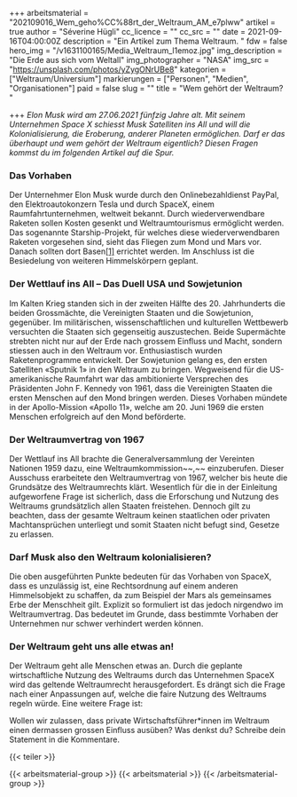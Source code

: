 +++
arbeitsmaterial = "202109016_Wem_geho%CC%88rt_der_Weltraum_AM_e7plww"
artikel = true
author = "Séverine Hügli"
cc_licence = ""
cc_src = ""
date = 2021-09-16T04:00:00Z
description = "Ein Artikel zum Thema Weltraum. "
fdw = false
hero_img = "/v1631100165/Media_Weltraum_l1emoz.jpg"
img_description = "Die Erde aus sich vom Weltall"
img_photographer = "NASA"
img_src = "https://unsplash.com/photos/yZygONrUBe8"
kategorien = ["Weltraum/Universium"]
markierungen = ["Personen", "Medien", "Organisationen"]
paid = false
slug = ""
title = "Wem gehört der Weltraum? "

+++
_Elon Musk wird am 27.06.2021 fünfzig Jahre alt. Mit seinem Unternehmen Space X schiesst Musk Satelliten ins All und will die Kolonialisierung, die Eroberung, anderer Planeten ermöglichen. Darf er das überhaupt und wem gehört der Weltraum eigentlich? Diesen Fragen kommst du im folgenden Artikel auf die Spur._

### Das Vorhaben

Der Unternehmer Elon Musk wurde durch den Onlinebezahldienst PayPal, den Elektroautokonzern Tesla und durch SpaceX, einem Raumfahrtunternehmen, weltweit bekannt. Durch wiederverwendbare Raketen sollen Kosten gesenkt und Weltraumtourismus ermöglicht werden. Das sogenannte Starship-Projekt, für welches diese wiederverwendbaren Raketen vorgesehen sind, sieht das Fliegen zum Mond und Mars vor. Danach sollten dort Basen[\[1\]](#_msocom_1) errichtet werden. Im Anschluss ist die Besiedelung von weiteren Himmelskörpern geplant.

### Der Wettlauf ins All – Das Duell USA und Sowjetunion

Im Kalten Krieg standen sich in der zweiten Hälfte des 20. Jahrhunderts die beiden  Grossmächte, die Vereinigten Staaten und die Sowjetunion, gegenüber. Im militärischen, wissenschaftlichen und kulturellen Wettbewerb versuchten die Staaten sich gegenseitig auszustechen. Beide Supermächte strebten nicht nur auf der Erde nach grossem Einfluss und Macht, sondern stiessen auch in den Weltraum vor. Enthusiastisch wurden Raketenprogramme entwickelt. Der Sowjetunion gelang es, den ersten Satelliten «Sputnik 1» in den Weltraum zu bringen. Wegweisend für die US-amerikanische Raumfahrt war das ambitionierte Versprechen des Präsidenten John F. Kennedy von 1961, dass die Vereinigten Staaten die ersten Menschen auf den Mond bringen werden. Dieses Vorhaben mündete in der Apollo-Mission «Apollo 11», welche am 20. Juni 1969 die ersten Menschen erfolgreich auf den Mond beförderte.

### Der Weltraumvertrag von 1967

Der Wettlauf ins All brachte die Generalversammlung der Vereinten Nationen 1959 dazu,  eine Weltraumkommission\~\~,\~\~ einzuberufen. Dieser Ausschuss erarbeitete den Weltraumvertrag von 1967, welcher bis heute die Grundsätze des Weltraumrechts klärt. Wesentlich für die in der Einleitung aufgeworfene Frage ist sicherlich, dass die Erforschung und Nutzung des Weltraums grundsätzlich allen Staaten freistehen. Dennoch gilt zu beachten, dass der gesamte Weltraum keinen staatlichen oder privaten Machtansprüchen unterliegt und somit Staaten nicht befugt sind, Gesetze zu erlassen.

### Darf Musk also den Weltraum kolonialisieren?

Die oben ausgeführten Punkte bedeuten für das Vorhaben von SpaceX, dass es unzulässig ist, eine Rechtsordnung auf einem anderen Himmelsobjekt zu schaffen, da zum Beispiel der Mars als gemeinsames Erbe der Menschheit gilt. Explizit so formuliert ist das jedoch nirgendwo im Weltraumvertrag. Das bedeutet im Grunde, dass bestimmte Vorhaben der Unternehmen nur schwer verhindert werden können.

### Der Weltraum geht uns alle etwas an!

Der Weltraum geht alle Menschen etwas an. Durch die geplante wirtschaftliche Nutzung des Weltraums durch das Unternehmen SpaceX wird das geltende Weltraumrecht herausgefordert. Es drängt sich die Frage nach einer Anpassungen auf, welche die faire Nutzung des Weltraums regeln würde. Eine weitere Frage ist:

Wollen wir zulassen, dass private Wirtschaftsführer*innen im Weltraum einen dermassen grossen Einfluss ausüben? Was denkst du? Schreibe dein Statement in die Kommentare.

{{< teiler >}}

{{< arbeitsmaterial-group >}}
{{< arbeitsmaterial >}}
{{< /arbeitsmaterial-group >}}